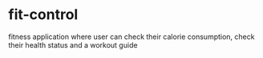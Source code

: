 # fit-control
fitness application where user can check their calorie consumption, check their health status and a workout guide
